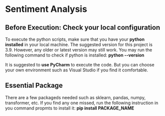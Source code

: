 # Sentiment Analysis

## Before Execution: Check your local configuration

To execute the python scripts, make sure that you have your **python installed** in your local machine. The suggested version for this project is 3.9. However, any older or latest version may still work. You may run the following command to check if python is installed: **python --version**

It is suggested to **use PyCharm** to execute the code. But you can choose your own environment such as Visual Studio if you find it comfortable.

## Essential Package
There are a few packageds needed such as sklearn, pandas, numpy, transformer, etc. If you find any one missed, run the following instruction in you command propmts to install it: **pip install PACKAGE_NAME**





